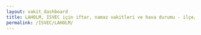 ```yaml
---
layout: vakit_dashboard
title: LAHOLM, ISVEC için iftar, namaz vakitleri ve hava durumu - ilçe/eyalet seç
permalink: /ISVEC/LAHOLM/
---
```


<script type="text/javascript">
  var GLOBAL_COUNTRY = 'ISVEC';
  var GLOBAL_CITY = 'LAHOLM';
  var GLOBAL_STATE = '';
  var lat = 72;
  var lon = 21;
</script>
